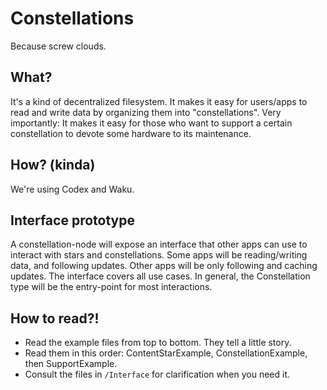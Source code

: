 # Constellations
Because screw clouds.

## What?
It's a kind of decentralized filesystem. It makes it easy for users/apps to read and write data by organizing them into "constellations". Very importantly: It makes it easy for those who want to support a certain constellation to devote some hardware to its maintenance.

## How? (kinda)
We're using Codex and Waku.

## Interface prototype
A constellation-node will expose an interface that other apps can use to interact with stars and constellations. Some apps will be reading/writing data, and following updates. Other apps will be only following and caching updates. The interface covers all use cases. In general, the Constellation type will be the entry-point for most interactions.

## How to read?!
- Read the example files from top to bottom. They tell a little story.
- Read them in this order: ContentStarExample, ConstellationExample, then SupportExample.
- Consult the files in `/Interface` for clarification when you need it.
